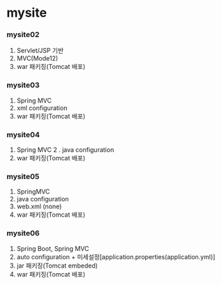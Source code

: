 # mysite

### mysite02
1.	Servlet/JSP 기반
2.	MVC(Mode12)
3.	war 패키징(Tomcat 배포)

### mysite03
1.	Spring MVC
2.	xml configuration
3.	war 패키징(Tomcat 배포)

### mysite04
1.	Spring MVC
2 .	java configuration
3.	war 패키징(Tomcat 배포)

### mysite05
1.	SpringMVC
2.	java configuration
3.	web.xml (none)
4.	war 패키징(Tomcat 배포)

### mysite06
1.	Spring Boot, Spring MVC
2.	auto configuration + 미세설정[application.properties(application.yml)]
3.	jar 패키징(Tomcat embeded)
4.	war 패키징(Tomcat 배포)
